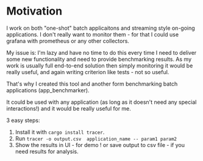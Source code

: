 # Motivation

I work on both "one-shot" batch applicaitons and streaming style on-going applications. 
I don't really want to monitor them - for that I could use grafana with prometheus or any other collectors.

My issue is: I'm lazy and have no time to do this every time I need to deliver some new functionality and need to provide benchmarking results.
As my work is usually full end-to-end solution then simply monitoring it would be really useful, and again writing criterion like tests - not so useful.

That's why I created this tool and another form benchmarking batch applications (app_benchmarker).

It could be used with any application (as long as it doesn't need any special interactions!) and it would be really useful for me.

3 easy steps:
1. Install it with `cargo install tracer`. 
2. Run `tracer -o output.csv  application_name -- param1 param2`
3. Show the results in UI - for demo ! or save output to csv file - if you need results for analysis.



